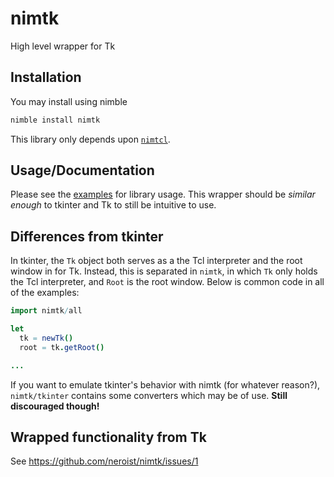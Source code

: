 # nimtk

High level wrapper for Tk

## Installation

You may install using nimble

```sh
nimble install nimtk
```

This library only depends upon [`nimtcl`](https://github.com/neroist/nimtcl).

## Usage/Documentation

Please see the [examples](/examples/) for library usage. This wrapper should be
*similar enough* to tkinter and Tk to still be intuitive to use.

## Differences from tkinter

In tkinter, the `Tk` object both serves as a the Tcl interpreter and the root window
in for Tk. Instead, this is separated in `nimtk`, in which `Tk` only holds the Tcl
interpreter, and `Root` is the root window. Below is common code in all of the
examples:

```nim
import nimtk/all

let
  tk = newTk()
  root = tk.getRoot()

...
```

If you want to emulate tkinter's behavior with nimtk (for whatever reason?),
`nimtk/tkinter` contains some converters which may be of use. **Still discouraged
though!**

## Wrapped functionality from Tk

See https://github.com/neroist/nimtk/issues/1